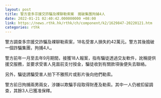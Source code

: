 ```yaml
---
layout: post
title: 警方查多宗援交詐騙及裸聊勒索案　搗破集團拘捕4人
date: 2022-01-21 02:40:42.000000000 +08:00
link: https://news.rthk.hk/rthk/ch/component/k2/1629847-20220121.htm
categories: rthk
---
```


警方調查多宗援交詐騙及裸聊勒索案，18名受害人損失約42萬元。警方其後搗破一個詐騙集團，拘捕4人。

警方前年一月至去年9月期間，接獲18人報案，指有騙徒透過交友軟件，訛稱提供援交服務，並要求受害人見面前支付按金，騙徒收到有關款項後便失去聯絡。

另外，騙徒誘騙受害人拍下不雅照片或影片後向他們勒索。

警方前日拘捕兩男兩女，涉嫌以欺騙手段取得財產及勒索。其中一人仍被扣留調查，其餘3人已獲准保釋。
